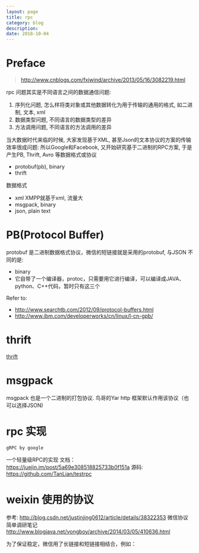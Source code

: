 ```yaml
---
layout: page
title: rpc
category: blog
description: 
date: 2018-10-04
---
```

# Preface
> http://www.cnblogs.com/fxjwind/archive/2013/05/16/3082219.html

rpc 问题其实是不同语言之间的数据通信问题:

1. 序列化问题, 怎么样将类对象或其他数据转化为用于传输的通用的格式, 如二进制, 文本, xml
2. 数据类型问题, 不同语言的数据类型的差异
3. 方法调用问题, 不同语言的方法调用的差异

当大数据时代来临的时候, 大家发现基于XML, 甚至Json的文本协议的方案的传输效率很成问题:
所以Google和Facebook, 又开始研究基于二进制的RPC方案, 于是产生PB, Thrift, Avro 等数据格式或协议

- protobuf(pb), binary
- thrift

数据格式

- xml XMPP就基于xml, 流量大
- msgpack, binary
- json, plain text

# PB(Protocol Buffer)
protobuf 是二进制数据格式协议，微信的短链接就是采用的protobuf, 与JSON 不同的是:
- binary
- 它自带了一个编译器，protoc，只需要用它进行编译，可以编译成JAVA、python、C++代码，暂时只有这三个

Refer to:
- http://www.searchtb.com/2012/09/protocol-buffers.html
- http://www.ibm.com/developerworks/cn/linux/l-cn-gpb/

# thrift
[thrift](/p/thrift)

# msgpack
msgpack 也是一个二进制的打包协议. 鸟哥的Yar http 框架默认作用该协议（也可以选择JSON)

# rpc 实现

    gRPC by google

一个轻量级RPC的实现 
    文档： https://juejin.im/post/5a69e308518825733b0f151a 
    源码: https://github.com/TanLian/testrpc

# weixin 使用的协议
参考: http://blog.csdn.net/justinjing0612/article/details/38322353
微信协议简单调研笔记
http://www.blogjava.net/yongboy/archive/2014/03/05/410636.html

为了保证稳定，微信用了长链接和短链接相结合，例如：